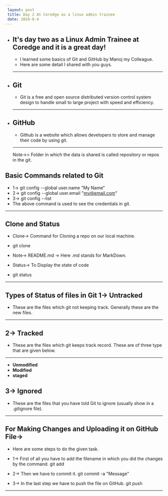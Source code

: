 ```yaml
---
 layout: post
 title: Day 2 At Coredge as a linux admin trainee
 date: 2024-6-4
---
```


- **It's day two as a Linux Admin Trainee at Coredge and it is a great day!**
  ---
   - I learned some basics of Git and GitHub by Manoj my Colleague.
   - Here are some detail I shared with you guys.
  ---

- **Git**
  ---
   - Git is a free and open source distributed version control system design to handle small to large project  with speed and efficiency.
  ---
- **GitHub**
  ---
   - Github is a website which allows developers to store and manage their code by using git.
  ---
    Note->> Folder in which the data is shared is called repository or repos in the git.

**Basic Commands related to Git**
---
- 1-> git config --global user.name "My Name"
- 2-> git config --global user.email "my@email.com"
- 3-> git config --list 
- The above command is used to see the credentials in git.
---
**Clone and Status**
---
- Clone-> Command for Cloning a repo on our local machine.
- git clone <https link from the github>

- Note-> README.md -> Here .md stands for MarkDown.

- Status-> To Display the state of code 
- git status
---

**Types of Status of files in Git**
**1-> Untracked**
---
 - These are the files which git not keeping track. Generally these are the new files.
---

**2-> Tracked**
---
- These are the files which git keeps track record. These are of three type that are given below.
---
- **Unmodified**
- **Modified**
- **staged**

**3-> Ignored**
---
 - These are the files that you have told Git to ignore (usually show in a .gitignore file).
---
**For Making Changes and Uploading it on GitHub File->**
---
- Here are some steps to do the given task.

- 1-> First of all you have to add the filename in which you did the changes by the command.
git add <filename>

- 2-> Then we have to commit it.
git commit -a "Message"

- 3-> In the last step we have to push the file on GitHub.
git push <filename>
---


